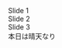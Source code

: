 <div class="swiper-container">
  <div class="swiper-wrapper">
    <div class="swiper-slide">Slide 1</div>
    <div class="swiper-slide">Slide 2</div>
    <div class="swiper-slide">Slide 3</div>
  </div>

  <div class="swiper-pagination"></div>
  <div class="swiper-button-prev"></div>
  <div class="swiper-button-next"></div>
  <div class="swiper-scrollbar"></div>
</div>
本日は晴天なり
